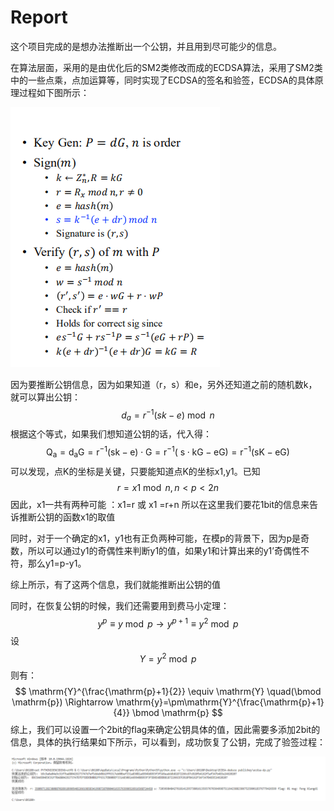 # Report

 这个项目完成的是想办法推断出一个公钥，并且用到尽可能少的信息。

在算法层面，采用的是由优化后的SM2类修改而成的ECDSA算法，采用了SM2类中的一些点乘，点加运算等，同时实现了ECDSA的签名和验签，ECDSA的具体原理过程如下图所示：

![img](./pics/ECDSA.png)

因为要推断公钥信息，因为如果知道（r，s）和e，另外还知道之前的随机数k，就可以算出公钥：
$$
d_a=r^{-1}(s k-e) \bmod n
$$
根据这个等式，如果我们想知道公钥的话，代入得：
$$
\mathrm{Q_a}=\mathrm{d_a G}=\mathrm{r}^{-1}(\mathrm{sk}-\mathrm{e}) \cdot \mathrm{G}=\mathrm{r}^{-1}(\mathrm{~s} \cdot \mathrm{kG}-\mathrm{eG})=\mathrm{r}^{-1}(\mathrm{sK}-\mathrm{eG})
$$
可以发现，点K的坐标是关键，只要能知道点K的坐标x1,y1。已知
$$
r=x1\bmod n,n<p<2n
$$
因此，x1一共有两种可能 ：x1=r 或 x1 =r+n 所以在这里我们要花1bit的信息来告诉推断公钥的函数x1的取值

同时，对于一个确定的x1，y1也有正负两种可能，在模p的背景下，因为p是奇数，所以可以通过y1的奇偶性来判断y1的值，如果y1和计算出来的y1’奇偶性不符，那么y1=p-y1。

综上所示，有了这两个信息，我们就能推断出公钥的值

同时，在恢复公钥的时候，我们还需要用到费马小定理：
$$
y^p\equiv y\bmod p \rightarrow y^{p+1}\equiv y^2\bmod p
$$
设
$$
Y=y^2 \bmod p
$$
则有：
$$
\mathrm{Y}^{\frac{\mathrm{p}+1}{2}} \equiv \mathrm{Y} \quad(\bmod \mathrm{p}) \Rightarrow \mathrm{y}=\pm\mathrm{Y}^{\frac{\mathrm{p}+1}{4}} \bmod \mathrm{p}
$$
综上，我们可以设置一个2bit的flag来确定公钥具体的值，因此需要多添加2bit的信息，具体的执行结果如下所示，可以看到，成功恢复了公钥，完成了验签过程：

![img1](./pics/结果.png)